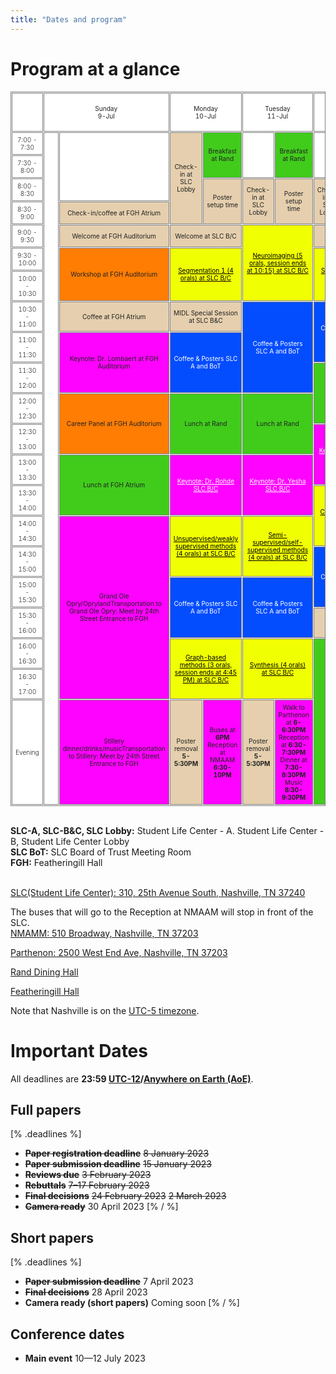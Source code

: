```yaml
---
title: "Dates and program"
---
```

# Program at a glance
<style>
#program, #program th, #program td {
    border: 1px solid gray;
    font-size: 85%;
    border-collapse: separate;
    border-spacing: 1px;
    color: #222222;
}
@media (min-width: 1200px) {	
    #program {
        margin-left: -50px;
        margin-right: -50px;
    }
}
#program th, #program td {
  padding: 5px;
  text-align: left;
}
#program div, #program a {
    color: white;
}
#program a:hover {
    text-decoration: underline;
}
#r00{
      background-color: #96B6BD;
 /*   appearance: none;*/
    box-shadow: 0 0 0px 8px gold;

  clip-path: polygon(-20% 0%, 100% 0%, 100% 100%, -20% 100%); /*left*/

}
#r00t{
      background-color: #96B6BD;
        box-shadow: 0 0 0px 8px gold;
        clip-path: polygon(-20% -20%, 100% -20%, 100% 100%, -20% 100%); /*top-left*/
    }


#t01b {
  background-color: #BDC0BF;
    box-shadow: 0 0 0px 8px gold;
  clip-path: polygon(0% 0%, 100% 0%, 100% 120%, 0% 120%); /*bottom*/
  font-weight: 350
}

#t01t {
  background-color: #BDC0BF;
    box-shadow: 0 0 0px 8px gold;
      clip-path: polygon(0% -20%, 100% -20%, 100% 100%, 0% 100%); /*top*/
  font-weight: 350
}
#r00b{
      background-color: #96B6BD;
        box-shadow: 0 0 0px 8px gold;
  clip-path: polygon(-20% 0%, 100% 0%, 100% 120%, -20% 120%); /*bottom--*/
    }

#r01 {
    box-shadow: 0 0 0px 8px gold;
      clip-path: polygon(0% 0%, 120% 0%, 120% 100%, 0% 100%); /*right*/
      border: 1px;
  background-color: #BDC0BF;
  font-weight: 350

}

#r05 {
    box-shadow: 0 0 0px 8px gold;
      clip-path: polygon(0% 0%, 120% 0%, 120% 100%, 0% 100%); /*right*/
      border: 1px;
  background-color: #C4DFB3;
}

#r06 {
    box-shadow: 0 0 0px 8px gold;
      clip-path: polygon(0% 0%, 120% 0%, 120% 100%, 0% 100%); /*right*/
      border: 1px;
  background-color: #F9D368;
}

#r02 {
    box-shadow: 0 0 0px 8px gold;
      clip-path: polygon(0% 0%, 120% 0%, 120% 100%, 0% 100%); /*right*/
      border: 1px;
  background-color: #D9A9BC;
}
#r03 {
    box-shadow: 0 0 0px 8px gold;
      clip-path: polygon(0% 0%, 120% 0%, 120% 100%, 0% 100%); /*right*/
      border: 1px;
  background-color: #CDDFF0;
}
#t00 {
  background-color: #FFFFFF;
  text-align: center
  }
#t01 {
  background-color: #FFFFFF;
  font-weight: 350
}
#clr01 {
  background-color: #E5CFAE; 
}
#clr02 {
  background-color: #41CC1C 
}
#clr03 {
  background-color: #F1FF03
}
#clr04 {
  background-color: #FF7D03
}
#clr05 {
  background-color: #034DFF 
}
#clr06 {
  background-color: #FE03FF 
}
#t01s {
  background-color: #FFFFFF;
}

#cshort_v {
  background-color: #B9A3BE;
}
#clong_v {
  background-color: #B8CEDB;
}

#cmentor {
  background-color: #E8B8A2;
}
#cspecial {
  background-color: #74A1A7;
}
    #cspecial_t{   background-color: #74A1A7; box-shadow: 0 0 0px 8px gold;
      clip-path: polygon(0% -20%, 100% -20%, 100% 100%, 0% 100%); /*top*/
      border: 1px;}
     #cspecial_tr{   background-color: #74A1A7; box-shadow: 0 0 0px 8px gold;
      clip-path: polygon(0% -20%, 120% -20%, 120% 100%, 0% 100%); /*top-right*/
      border: 1px;}
    #cspecial_br{   background-color: #74A1A7; box-shadow: 0 0 0px 8px gold;
      clip-path: polygon(0% 0%, 120% 0%, 120% 120%, 0% 120%); /*bottom-right*/
      border: 1px;}

    #cspecial_b{   background-color: #74A1A7; box-shadow: 0 0 0px 8px gold;
  clip-path: polygon(0% 0%, 100% 0%, 100% 120%, 0% 120%); /*bottom*/
      border: 1px;}

    #title_legend{font-weight:300; font-size: 100%; text-align:left; color:white; padding-left: 6px; padding-right: 6px; white-space: nowrap; }
    #text_legend{font-weight:150; font-size: 80%; text-align:left; padding-left: 6px; }
    #cbreak_r{   background-color: #AEAEAE; box-shadow: 0 0 0px 8px gold;
      clip-path: polygon(0% 0%, 120% 0%, 120% 100%, 0% 100%); /*right*/
      border: 1px;}

    #cbreak{   background-color: #AEAEAE; }
    #cbreak div, #cbreak_r div { color: #222222; }

    #clong_tr{   background-color: #0083AC; box-shadow: 0 0 0px 8px gold;
      clip-path: polygon(0% -20%, 120% -20%, 120% 100%, 0% 100%); /*top-right*/
      border: 1px;}

    #clong_t{   background-color: #0083AC; box-shadow: 0 0 0px 8px gold;
      clip-path: polygon(0% -20%, 100% -20%, 100% 100%, 0% 100%); /*top*/
      border: 1px;}

    #clong_r{   background-color: #0083AC; box-shadow: 0 0 0px 8px gold;
      clip-path: polygon(0% 0%, 120% 0%, 120% 100%, 0% 100%); /*right*/
      border: 1px;}

    #clong{   background-color: #0083AC;}

    #ckeynote_r{   background-color: #016297; box-shadow: 0 0 0px 8px gold;
      clip-path: polygon(0% 0%, 120% 0%, 120% 100%, 0% 100%); /*right*/
      border: 1px;}

    #ckeynote{   background-color: #016297;}

    #cshort_r{   background-color: #82538B; box-shadow: 0 0 0px 8px gold;
      clip-path: polygon(0% 0%, 120% 0%, 120% 100%, 0% 100%); /*right*/
      border: 1px;}

    #cshort{   background-color: #82538B;}

    #cposter_r{   background-color: #248F85; box-shadow: 0 0 0px 8px gold;
      clip-path: polygon(0% 0%, 120% 0%, 120% 100%, 0% 100%); /*right*/
      border: 1px;}

    #cposter_br{   background-color: #248F85; box-shadow: 0 0 0px 8px gold;
      clip-path: polygon(0% 0%, 120% 0%, 120% 120%, 0% 120%); /*bottom-right*/
      border: 1px;}

    #cposter_b{   background-color: #248F85; box-shadow: 0 0 0px 8px gold;
  clip-path: polygon(0% 0%, 100% 0%, 100% 120%, 0% 120%); /*bottom*/
      border: 1px;}

    #cposter{   background-color: #248F85;}

td { 
    border: solid;
    border-width: 1px 0;
}
td:first-child {
  border-top: none;
}
td:last-child {
  border-bottom: none;
}
</style>
<script>
jQuery(document).ready(function($) {
    $('input[type= checkbox ]').click(function() {
        let index = $(this).attr('name').substr(3);
        index--;
        $('table tr').each(function() {
            $('td:eq(' + index + ')',this).toggle();
        });
        $('th.' + $(this).attr('name')).toggle();
    });
});
</script>

<table id="program" cellspacing="0" border="-1" style="table-layout: fixed; width: 100%">
     <colgroup width="66"></colgroup>
     <colgroup width="65"></colgroup>
     <colgroup width="81"></colgroup>
     <colgroup span="5" width="138"></colgroup>
	 <tr>
		<td id='t01' class='col1' colspan=1 rowspan=1 height="62" width="280" ></td>
        <td id='t00' class='col2' style="text-align: center" align="center" width="350" rowspan=1 colspan=2 valign=center >Sunday<br>9-Jul</td>
        <td id='t00' class='col3' style="text-align: center" align="center" width="300" rowspan=1 colspan=2 valign=center >Monday<br>10-Jul</td>
        <td id='t00' class='col4' style="text-align: center" align="center" width="300" rowspan=1 colspan=2 valign=center >Tuesday<br>11-Jul</td>
        <td id='t00' class='col5' style="text-align: center" align="center" width="300" rowspan=1 colspan=3 valign=center >Wednesday<br>12-Jul</td>
        <td id='t00' class='col6' style="text-align: center" align="center" width="300" rowspan=1 colspan=1 valign=center >Thursday<br>13-Jul</td>
     </tr>
     <tr>
        <td id='t01' class='col1' rowspan=1 height="20" style="text-align: center" valign=center>7:00 - 7:30</td>
        <td id='t01s' class='col2' style="writing-mode: vertical-lr; text-align: center" align="center" valign=middle colspan=1 rowspan=21 width="150"><a href='doctoral.html'>Doctoral Symposium</a></td>
        <td id='t01' class='col2' rowspan=3></td>
        <td id='clr01' class='col3' style="text-align: center" align="center" valign=center colspan=1 rowspan=4>Check-in at SLC Lobby</td>
        <td id='clr02' class='col3' style="text-align: center" align="center" valign=center colspan=1 rowspan=2>Breakfast at Rand</td>
        <td id='t01' class='col4' rowspan=2></td>
        <td id='clr02' class='col4' style="text-align: center" align="center" valign=center colspan=1 rowspan=2>Breakfast at Rand</td> 
        <td id='t01' class='col5' rowspan=2 colspan=2></td>
        <td id='clr02' class='col5' style="text-align: center" align="center" valign=center colspan=1 rowspan=2>Breakfast at Rand</td> 
        <td id='t01' class='col6' rowspan=4></td>
     </tr>
     <tr>
        <td id='t01' class='col1' rowspan=1 height="20" style="text-align: center" valign=center>7:30 - 8:00</td>
     </tr>
     <tr>
        <td id='t01' class='col1' rowspan=1 height="20" style="text-align: center" valign=center>8:00 - 8:30</td>
        <td id='clr01' class='col3' style="text-align: center" align="center" valign=center colspan=1 rowspan=2>Poster setup time</td>
        <td id='clr01' class='col4' rowspan=2 colspan=1 style="text-align: center" align="center" valign=center>Check-in at SLC Lobby</td>
        <td id='clr01' class='col4' style="text-align: center" align="center" valign=center colspan=1 rowspan=2>Poster setup time</td>
        <td id='clr01' class='col5' rowspan=2 colspan=1 style="text-align: center" align="center" valign=center>Check-in at SLC Lobby</td>
        <td id='clr01' class='col5' rowspan=2 colspan=1 style="text-align: center" align="center" valign=center>Gathertown virtual posters</td>
        <td id='clr01' class='col5' style="text-align: center" align="center" valign=center colspan=1 rowspan=2>Poster setup time</td>
     </tr>
     <tr>
        <td id='t01' class='col1' rowspan=1 height="20" style="text-align: center" valign=center>8:30 - 9:00</td>
        <td id='clr01' class='col2' rowspan=1 style="text-align: center" align="center" valign=center>Check-in/coffee at FGH Atrium</td>
     </tr>
     <tr>
        <td id='t01' class='col1' rowspan=1 height="20" style="text-align: center" valign=center>9:00 - 9:30</td> 
        <td id='clr01' class='col2' rowspan=1 style="text-align: center" align="center" valign=center>Welcome at FGH Auditorium</td>
        <td id='clr01' class='col3' rowspan=1 colspan=2 style="text-align: center" align="center" valign=center>Welcome at SLC B/C</td>
        <td id='clr03' class='col4' rowspan=3 colspan=2 style="text-align:center" align="center" valign=center><a href='program.html' style='color:black'>Neuroimaging (5 orals, session ends at 10:15) at SLC B/C</td>
        <td id='clr01' class='col5' rowspan=1 colspan=3 style="text-align:center" align="center" valign=center><a href='program.html' style='color:black'>Sponsor talk</td>
        <td id='t01' class='col6' rowspan=9 colspan=1 style="writing-mode: vertical-lr; text-align: center" align="center" valign=center colspan=1><a href="workshop_agenda.html">NVIDIA Workshop at FGH Atrium</a></td>
     </tr>
     <tr>
        <td id='t01' class='col1' rowspan=1 height="20" style="text-align: center" valign=center>9:30 - 10:00</td>
        <td id='clr04' class='col2' rowspan=2 style="text-align: center" align="center" valign=center>Workshop at FGH Auditorium</td>
        <td id='clr03' class='col2' rowspan=2 colspan=2 style="text-align: center" align="center" valign=center><a href='program.html' style='color:black'>Segmentation 1 (4 orals) at SLC B/C</td>
        <td id='clr03' class='col5' rowspan=2 colspan=3 style="text-align:center" align="center" valign=center><a href='program.html' style='color:black'>Segmentation 2 (3 orals) at SLC  B/C (ends at 10:15AM)</td>
     </tr>
     <tr>
        <td id='t01' class='col1' rowspan=1 height="20" style="text-align: center" valign=center>10:00 - 10:30</td>
     </tr>
     <tr>
        <td id='t01' class='col1' rowspan=1 height="20" style="text-align: center" valign=center>10:30 - 11:00</td> 
        <td id='clr01' class='col2' rowspan=1 style="text-align: center" align="center" valign=center>Coffee at FGH Atrium</td>
        <td id='clr01' class='col3' rowspan=1 colspan=2 style="text-align: center" align="center" valign=center>MIDL Special Session at SLC B&C</td>
        <td id='clr05' class='col4' rowspan=3 colspan=2 style="text-align: center; color: white" align="center" valign=center>Coffee & Posters SLC A and BoT</td>
        <td id='clr05' class='col5' rowspan=2 colspan=3 style="text-align: center; color: white" align="center" valign=center>Coffee & Posters SLC A and BoT (starts at 10:15AM)</td>
     </tr>
     <tr>
        <td id='t01' class='col1' rowspan=1 height="20" style="text-align: center" valign=center>11:00 - 11:30</td>
        <td id='clr06' class='col2' rowspan=2 style="text-align: center" align="center" valign=center>Keynote: Dr. Lombaert at FGH Auditorium</td>
        <td id='clr05' class='col3' rowspan=2 colspan=2 style="text-align: center; color: white" align="center" valign=center>Coffee & Posters SLC A and BoT</td>
     </tr>
     <tr>
        <td id='t01' class='col1' rowspan=1 height="20" style="text-align: center" valign=center>11:30 - 12:00</td>
        <td id='clr02' class='col5' rowspan=2 colspan=3 style="text-align: center" align="center" valign=center>Lunch at Rand</td>
     </tr>
     <tr>
        <td id='t01' class='col1' rowspan=1 height="20" style="text-align: center" valign=center>12:00 - 12:30</td>
        <td id='clr04' class='col2' rowspan=2 style="text-align: center" align="center" valign=center>Career Panel at FGH Auditorium</td>
        <td id='clr02' class='col3' rowspan=2 colspan=2 style="text-align: center" align="center" valign=center>Lunch at Rand</td>
        <td id='clr02' class='col4' rowspan=2 colspan=2 style="text-align: center" align="center" valign=center>Lunch at Rand</td>
     </tr>
     <tr>
        <td id='t01' class='col1' rowspan=1 height="20" style="text-align: center" valign=center>12:30 - 13:00</td>
        <td id='clr06' class='col5' rowspan=2 colspan=3 style="text-align: center" align="center" valign=center><a href='keynotes.html' style='color:white'>Keynote Dr. Webster & Dr. Herrell SLC B/C</td>
     </tr>
     <tr>
        <td id='t01' class='col1' rowspan=1 height="20" style="text-align: center" valign=center>13:00 - 13:30</td> 
        <td id='clr02' class='col2' rowspan=2 style="text-align: center" align="center" valign=center>Lunch at FGH Atrium</td>
        <td id='clr06' class='col3' rowspan=2 colspan=2 style="text-align: center" align="center" valign=center><a href='keynotes.html' style='color:white'>Keynote: Dr. Rohde SLC B/C</td>
        <td id='clr06' class='col4' rowspan=2 colspan=2 style="text-align: center" align="center" valign=center><a href='keynotes.html' style='color:white'>Keynote: Dr. Yesha SLC B/C</td>
     </tr>
     <tr>
        <td id='t01' class='col1' rowspan=1 height="20" style="text-align: center" valign=center>13:30 - 14:00</td>
        <td id='clr03' class='col5' rowspan=2 colspan=3 style="text-align: center" align="center" valign=center><a href='program.html' style='color:black'>Computer-assisted diagnosis (4 orals) at SLC B/C</td>
        <td id='t01' class='col6' rowspan=8></td>
     </tr>
     <tr>
        <td id='t01' class='col1' rowspan=1 height="20" style="text-align: center" valign=center>14:00 - 14:30</td>
        <td id='clr06' class='col2' rowspan=6 style="text-align: center" align="center" valign=center>Grand Ole Opry/OprylandTransportation to Grand Ole Opry: Meet by 24th Street Entrance to FGH</td>
        <td id='clr03' class='col3' rowspan=2 colspan=2 style="text-align: center" align="center" valign=center><a href='program.html' style='color:black'>Unsupervised/weakly supervised methods (4 orals) at SLC B/C</td>
        <td id='clr03' class='col4' rowspan=2 colspan=2 style="text-align: center" align="center" valign=center><a href='program.html' style='color:black'>Semi-supervised/self-supervised methods (4 orals) at SLC B/C</td>
     </tr>
     <tr>
        <td id='t01' class='col1' rowspan=1 height="20" style="text-align: center" valign=center>14:30 - 15:00</td>
        <td id='clr05' class='col5' rowspan=2 colspan=3 style="text-align: center; color: white" align="center" valign=center>Coffee & Posters SLC A and BoT</td>
     </tr>
     <tr>
        <td id='t01' class='col1' rowspan=1 height="20" style="text-align: center" valign=center>15:00 - 15:30</td>
        <td id='clr05' class='col3' rowspan=2 colspan=2 style="text-align: center; color: white" align="center" valign=center>Coffee & Posters SLC A and BoT</td>
        <td id='clr05' class='col4' rowspan=2 colspan=2 style="text-align: center; color: white" align="center" valign=center>Coffee & Posters SLC A and BoT</td>
     </tr>
     <tr>
        <td id='t01' class='col1' rowspan=1 height="20" style="text-align: center" valign=center>15:30 - 16:00</td> 
        <td id='clr01' class='col5' rowspan=1 colspan=3 style="text-align: center" align="center" valign=center>Awards & closing SLC B/C</td>
     </tr>
     <tr>
        <td id='t01' class='col1' rowspan=1 height="20" style="text-align: center" valign=center>16:00 - 16:30</td>
        <td id='clr03' class='col3' rowspan=2 colspan=2 style="text-align: center" align="center" valign=center><a href='program.html' style='color:black'>Graph-based methods (3 orals, session ends at 4:45 PM) at SLC B/C</td>
        <td id='clr03' class='col4' rowspan=2 colspan=2 style="text-align: center" align="center" valign=center><a href='program.html' style='color:black'>Synthesis (4 orals) at SLC B/C</td>
        <td id='clr02' class='col5' rowspan=3 colspan=3 style="text-align: center" align="center" valign=center>Dinner at Rand until 7PM</td>
     </tr>
     <tr>
        <td id='t01' class='col1' rowspan=1 height="20" style="text-align: center" valign=center>16:30 - 17:00</td> 
     </tr>
     <tr>
        <td id='t01' class='col1' rowspan=1 height="20" style="text-align: center" valign=center>Evening</td>
        <td id='clr06' class='col2' rowspan=1 style="text-align: center" align="center" valign=center>Stillery dinner/drinks/musicTransportation to Stillery: Meet by 24th Street Entrance to FGH</td>
        <td id='clr01' class='col3' rowspan=1 colspan=1 style="text-align: center" align="center" valign=center>Poster removal <strong>5-5:30PM</strong></td>
        <td id='clr06' class='col3' rowspan=1 colspan=1 style="text-align: center" align="center" valign=center>Buses at <strong>6PM</strong><br>Reception at NMAAM <strong>6:30-10PM</strong></td>
        <td id='clr01' class='col4' rowspan=1 colspan=1 style="text-align: center" align="center" valign=center>Poster removal <strong>5-5:30PM</strong></td>
        <td id='clr06' class='col4' rowspan=1 colspan=1 style="text-align: center" align="center" valign=center>Walk to Parthenon at <strong>6-6:30PM</strong><br>Reception at <strong>6:30-7:30PM</strong><br>Dinner at <strong>7:30-8:30PM</strong><br>Music <strong>8:30-9:30PM</strong></td>
     </tr>
</table>

<br><strong>SLC-A, SLC-B&C, SLC Lobby:</strong> Student Life Center - A. Student Life Center -B, Student Life Center Lobby
<br><strong>SLC BoT:</strong> SLC Board of Trust Meeting Room
<br><strong>FGH:</strong> Featheringill Hall

<br><a href="https://goo.gl/maps/RST8v5mrsRLp43vv7">SLC(Student Life Center): 310, 25th Avenue South, Nashville, TN 37240</a><br>

The buses that will go to the Reception at NMAAM will stop in front of the SLC.<br>
<a href="https://goo.gl/maps/tiaWtWRMnmbs1fCx7">NMAMM: 510 Broadway, Nashville, TN 37203</a><br>

<a href="https://goo.gl/maps/K5P3wbDXpSRrATcD8">Parthenon: 2500 West End Ave, Nashville, TN 37203</a><br>

<a href="https://goo.gl/maps/BibtMigmEVRTxZTm9">Rand Dining Hall</a><br>

<a href="https://goo.gl/maps/kgsXjChubP9QYb7D6">Featheringill Hall</a><br>

Note that Nashville is on the [UTC-5 timezone](https://www.timeanddate.com/time/zone/usa/nashville).

# Important Dates
All deadlines are **23:59 [UTC-12](https://www.timeanddate.com/time/zones/aoe)/[Anywhere on Earth (AoE)](https://en.wikipedia.org/wiki/Anywhere_on_Earth)**.
## Full papers
[% .deadlines %]
* **<s>Paper registration deadline</s>** <s>8 January 2023</s>
* **<s>Paper submission deadline</s>** <s>15 January 2023</s>
* **<s>Reviews due</s>** <s>3 February 2023</s>
* **<s>Rebuttals</s>** <s>7&ndash;17 February 2023</s>
* **<s>Final decisions</s>** <s>24 February 2023</s> <s>2 March 2023</s>
* **<s>Camera ready</s>** 30 April 2023
[% / %]

## Short papers
[% .deadlines %]
* **<s>Paper submission deadline</s>** 7 April 2023
* **<s>Final decisions</s>** 28 April 2023
* **Camera ready (short papers)** Coming soon
[% / %]

## Conference dates
* **Main event**  10—12 July 2023
